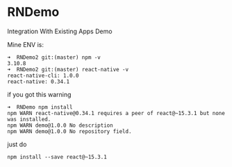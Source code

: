 # RNDemo
Integration With Existing Apps Demo

Mine ENV is:

```
➜  RNDemo2 git:(master) npm -v
3.10.8
➜  RNDemo2 git:(master) react-native -v
react-native-cli: 1.0.0
react-native: 0.34.1

```

if you got this warning 

```
➜  RNDemo npm install
npm WARN react-native@0.34.1 requires a peer of react@~15.3.1 but none was installed.
npm WARN demo@1.0.0 No description
npm WARN demo@1.0.0 No repository field.
```

just do

```
npm install --save react@~15.3.1

```

